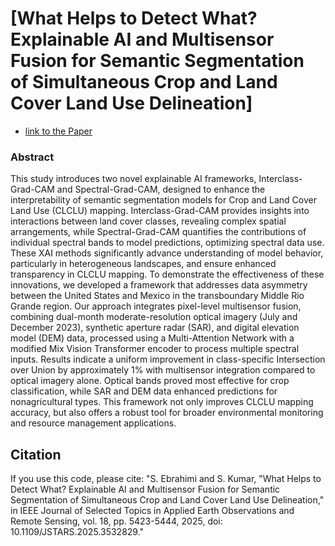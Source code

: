 # [What Helps to Detect What? Explainable AI and Multisensor Fusion for Semantic Segmentation of Simultaneous Crop and Land Cover Land Use Delineation]

- [link to the Paper](https://ieeexplore.ieee.org/abstract/document/10849589)
### Abstract
This study introduces two novel explainable AI frameworks, Interclass-Grad-CAM and Spectral-Grad-CAM, designed to enhance the interpretability of semantic segmentation models for Crop and Land Cover Land Use (CLCLU) mapping. Interclass-Grad-CAM provides insights into interactions between land cover classes, revealing complex spatial arrangements, while Spectral-Grad-CAM quantifies the contributions of individual spectral bands to model predictions, optimizing spectral data use. These XAI methods significantly advance understanding of model behavior, particularly in heterogeneous landscapes, and ensure enhanced transparency in CLCLU mapping. To demonstrate the effectiveness of these innovations, we developed a framework that addresses data asymmetry between the United States and Mexico in the transboundary Middle Rio Grande region. Our approach integrates pixel-level multisensor fusion, combining dual-month moderate-resolution optical imagery (July and December 2023), synthetic aperture radar (SAR), and digital elevation model (DEM) data, processed using a Multi-Attention Network with a modified Mix Vision Transformer encoder to process multiple spectral inputs. Results indicate a uniform improvement in class-specific Intersection over Union by approximately 1% with multisensor integration compared to optical imagery alone. Optical bands proved most effective for crop classification, while SAR and DEM data enhanced predictions for nonagricultural types. This framework not only improves CLCLU mapping accuracy, but also offers a robust tool for broader environmental monitoring and resource management applications.
## Citation
If you use this code, please cite:
"S. Ebrahimi and S. Kumar, "What Helps to Detect What? Explainable AI and Multisensor Fusion for Semantic Segmentation of Simultaneous Crop and Land Cover Land Use Delineation," in IEEE Journal of Selected Topics in Applied Earth Observations and Remote Sensing, vol. 18, pp. 5423-5444, 2025, doi: 10.1109/JSTARS.2025.3532829."


